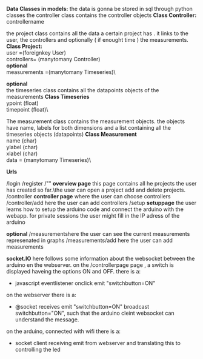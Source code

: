 __Data Classes in models:__
the data is gonna be stored  in sql through python classes
the controller class contains the controller objects 
__Class Controller:__\
  controllername
 
 the project class contains all the data a certain project has .
 it links to the user, the  controllers and optionally ( if enought time ) the measurements.
 __Class Project:__\
  user =(foreignkey User)\
  controllers= (manytomany Controller)\
  __optional__\
  measurements =(manytomany Timeseries)\
  
  __optional__\
  the  timeseries class contains all the  datapoints objects of the measurements
  __Class Timeseries__\
    ypoint (float)\
    timepoint (float)\
  
  The measurement class contains the measurement objects. the objects have name, labels  for both dimensions and a list  containing all the timeseries objects (datapoints)
  __Class Measurement__\
    name (char)\
    ylabel  (char)\
    xlabel (char)\
    data = (manytomany Timeseries)\
    
   __Urls__
    
  /login
   /register
    /"" __overview page__ this page contains all he projects the user has created  so far.\the user can open a project add  and  delete projects. 
    /controller __controller page__ where the user can choose controllers
    /controller/add here  the user  can add controllers
    /setup  __setuppage__ the user learns how to setup the arduino code and connect the arduino with the webapp. for private sessions the user might fill in the IP adress of the arduino
    
  __optional__
   /measurementshere the user can see the current measurements represenated in graphs 
   /measurements/add here the user  can add measurements
    
    
   __socket.IO__
  here follows  some information about the websocket between the  arduino en the webserver.
 on the /controllerpage page , a switch is displayed haveing the options ON and OFF.
 there is a:
 - javascript eventlistener onclick emit "switchbutton=ON"

on the webserver there is a:
- @socket receives emit "switchbutton=ON"
  broadcast switchbutton="ON", such that the arduino cleint websocket can understand the message.

on the arduino, connected with wifi there is a:
- socket client receiving emit from webserver and translating this to controlling the led

    

